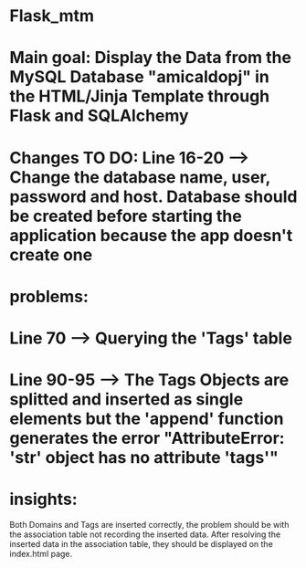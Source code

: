 # Flask_mtm
# Main goal: Display the Data from the MySQL Database "amicaldopj" in the HTML/Jinja Template through Flask and SQLAlchemy
# Changes TO DO: Line 16-20 --> Change the database name, user, password and host. Database should be created before starting the application because the app doesn't create one
# problems:
#  Line 70 --> Querying the 'Tags' table 
#  Line 90-95 --> The Tags Objects are splitted and inserted as single elements but the 'append' function generates the error "AttributeError: 'str' object has no attribute 'tags'"
# insights:
  Both Domains and Tags are inserted correctly, the problem should be with the association table not recording the inserted data.
  After resolving the inserted data in the association table, they should be displayed on the index.html page.
